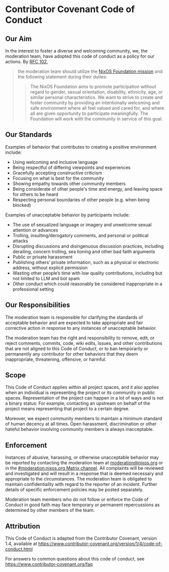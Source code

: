 # Contributor Covenant Code of Conduct

## Our Aim

In the interest to foster a diverse and welcoming community, we, the moderation team, have adopted this code of conduct as a policy for our actions.
By [RFC 102](https://github.com/NixOS/rfcs/blob/c65c8321782b40844167beb48818471f70900d9d/rfcs/0102-moderation-team.md),

> the moderation team should utilize the [NixOS Foundation mission](https://nixos.org/community/index.html) and the following statement during their duties:
>
>> The NixOS Foundation aims to promote participation without regard to gender,
sexual orientation, disability, ethnicity, age, or similar personal
characteristics. We want to strive to create and foster community by providing
an intentionally welcoming and safe environment where all feel valued and cared
for, and where all are given opportunity to participate meaningfully. The
Foundation will work with the community in service of this goal.

## Our Standards

Examples of behavior that contributes to creating a positive environment include:

* Using welcoming and inclusive language
* Being respectful of differing viewpoints and experiences
* Gracefully accepting constructive criticism
* Focusing on what is best for the community
* Showing empathy towards other community members
* Being considerate of other people's time and energy, and leaving space for others to be heard
* Respecting personal boundaries of other people (e.g. when being blocked)

Examples of unacceptable behavior by participants include:

* The use of sexualized language or imagery and unwelcome sexual attention or advances
* Trolling, insulting/derogatory comments, and personal or political attacks
* Disrupting discussions and disingenuous discussion practices, including derailing, concern trolling, sea lioning and other bad faith arguments
* Public or private harassment
* Publishing others’ private information, such as a physical or electronic address, without explicit permission
* Wasting other people’s time with low quality contributions, including but not limited to LLM and bot spam
* Other conduct which could reasonably be considered inappropriate in a professional setting

## Our Responsibilities

The moderation team is responsible for clarifying the standards of acceptable behavior and are expected to take appropriate and fair corrective action in response to any instances of unacceptable behavior.

The moderation team has the right and responsibility to remove, edit, or reject comments, commits, code, wiki edits, issues, and other contributions that are not aligned to this Code of Conduct, or to ban temporarily or permanently any contributor for other behaviors that they deem inappropriate, threatening, offensive, or harmful.

## Scope

This Code of Conduct applies within all project spaces, and it also applies when an individual is representing the project or its community in public spaces. Representation of the project can happen in a lot of ways and is not a binary status: For example, contacting an upstream on behalf of the project means representing that project to a certain degree.

Moreover, we expect community members to maintain a minimum standard of human decency at all times. Open harassment, discrimination or other hateful behavior involving community members is always inacceptable.

## Enforcement

Instances of abusive, harassing, or otherwise unacceptable behavior may be reported by contacting the moderation team at [moderation@nixos.org](mailto:moderation@nixos.org) or in the [#moderation:nixos.org Matrix channel](https://matrix.to/#/#moderation:nixos.org). All complaints will be reviewed and investigated and will result in a response that is deemed necessary and appropriate to the circumstances. The moderation team is obligated to maintain confidentiality with regard to the reporter of an incident. Further details of specific enforcement policies may be posted separately.

Moderation team members who do not follow or enforce the Code of Conduct in good faith may face temporary or permanent repercussions as determined by other members of the team.

## Attribution

This Code of Conduct is adapted from the Contributor Covenant, version 1.4, available at https://www.contributor-covenant.org/version/1/4/code-of-conduct.html

For answers to common questions about this code of conduct, see https://www.contributor-covenant.org/faq
